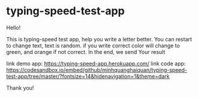 # typing-speed-test-app
Hello!

This is typing-speed test app, help you write a letter better. 
You can restart to change text, text is random.
if you write correct color will change to green, and orange if not correct. In the end, we send Your result


link demo app: https://typing-speed-app.herokuapp.com/
link code app: https://codesandbox.io/embed/github/minhquanghaiquan/typing-speed-test-app/tree/master/?fontsize=14&hidenavigation=1&theme=dark


Thank you!
